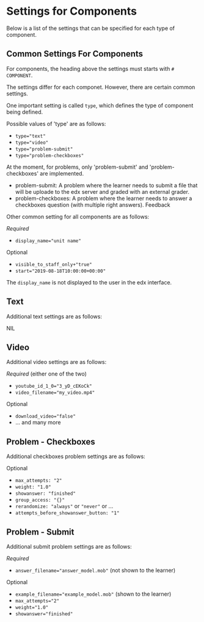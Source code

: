 
# Settings for Components

Below is a list of the settings that can be specified for each type of component.

## Common Settings For Components

For components, the heading above the settings must starts with `# COMPONENT`.

The settings differ for each componet. However, there are certain common settings. 

One important setting is called `type`, which defines the type of component being defined.

Possible values of 'type' are as follows:
- `type="text"`
- `type="video"`
- `type="problem-submit"`
- `type="problem-checkboxes"`

At the moment, for problems, only 'problem-submit' and 'problem-checkboxes' are implemented.
- problem-submit: A problem where the learner needs to submit a file that will be uploade to the edx server and graded with an external grader. 
- problem-checkboxes: A problem where the learner needs to answer a checkboxes question (with multiple right answers).  Feedback

Other common setting for all components  are as follows:

_Required_
- `display_name="unit name"`

Optional
- `visible_to_staff_only+"true"`
- `start="2019-08-18T10:00:00+00:00"`

The `display_name` is not displayed to the user in the edx interface.

## Text

Additional text settings are as follows:

NIL

## Video

Additional video settings are as follows:

_Required_  (either one of the two)
- `youtube_id_1_0="3_yD_cEKoCk"`
- `video_filename="my_video.mp4"`

Optional
- `download_video="false"`
- ... and many more

## Problem - Checkboxes

Additional checkboxes  problem settings are as follows:

Optional
- `max_attempts: "2"`
- `weight: "1.0"`
- `showanswer: "finished"`
- `group_access: "{}"`
- `rerandomize: "always"` or `"never"` or ...
- `attempts_before_showanswer_button: "1"`

## Problem - Submit

Additional submit problem settings are as follows:

_Required_
- `answer_filename="answer_model.mob"`
(not shown to the learner)

Optional
- `example_filename="example_model.mob"` (shown to the learner)
- `max_attempts="2"` 
- `weight="1.0"`
- `showanswer="finished"`
